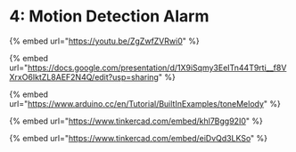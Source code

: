 # 4: Motion Detection Alarm

{% embed url="https://youtu.be/ZgZwfZVRwi0" %}

{% embed url="https://docs.google.com/presentation/d/1X9iSqmy3EeITn44T9rti__f8VXrxO6IktZL8AEF2N4Q/edit?usp=sharing" %}

{% embed url="https://www.arduino.cc/en/Tutorial/BuiltInExamples/toneMelody" %}

{% embed url="https://www.tinkercad.com/embed/khl7Bgg92I0" %}

{% embed url="https://www.tinkercad.com/embed/eiDvQd3LKSo" %}
